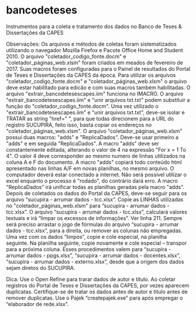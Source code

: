 # bancodeteses
Instrumentos para a coleta e tratamento dos dados no Banco de Teses &amp; Dissertações da CAPES

Observações:
Os arquivos e métodos de coletas foram sistematizados utilizando o navegador Mozilla Firefox e Pacote Office Home and Student 2010.
O arquivo "coletador_codigo_fonte.docm" e "coletador_páginas_web.xlsm" foram criados em meados de fevereiro de 2017. Suas macros foram configuradas para o Painel de resultados do Portal de Teses e Dissertações da CAPES da época.
Para utilizar os arquivos  "coletador_codigo_fonte.docm" e "coletador_páginas_web.xlsm" o arquivo deve estar habilitado para edicão e com suas macros também habilitadas.
O arquivo "extrair_bancodetesescapes.iim" funciona no IMACRO.
O arquivo "extrair_bancodetesescapes.iim" e "unir arquivos txt.txt" podem substituir a função do "coletador_codigo_fonte.docm".
Uma vez utilizado o "extrair_bancodetesescapes.iim" e "unir arquivos txt.txt", deve-se isolar e TRATAR as string "href=" ", para que todas direcionem para a URL do registro SUCUPIRA, feito isso, basta copiar os endereços no "coletador_páginas_web.xlsm".
O arquivo "coletador_páginas_web.xlsm" possui duas macros: "adds" e "ReplicaDados". Deve-se usar primeiro a "adds" e em seguida "ReplicaDados".
    A macro "adds" deve ser constantemente editada, alterando o valor de 4 na expressão "For x = 1 To 4". O valor 4 deve corresponder ao mesmo numero de linhas utilizados na coluna A e F do documento.
    A macro "adds" copiará todo conteúdo html apresentado nas linhas A/F em novas planilhas, no mesmo arquivo. O computador deverá estar conectado a internet. Não será possível utilizar o excel enquanto o processo é "rodado", do contrário dará erro.
    A macro "ReplicaDados" irá unificar todas as planilhas geradas pela macro "adds".
Depois de coletados os dados do Portal da CAPES, deve-se seguir para os arquivo “sucupira - arrumar dados - tcc.xlsx”.
	Copie as LINHAS utilizadas no "coletador_páginas_web.xlsm" para “sucupira - arrumar dados - tcc.xlsx”.
	O arquivo “sucupira - arrumar dados - tcc.xlsx”, calculará valores textuais e irá “limpar os excessos de informações”. Ver linha 211.
		Sempre será preciso arrastar o jogo de fórmulas do arquivo “sucupira - arrumar dados - tcc.xlsx”, para a direita, ou remover as colunas não empregadas.
	Uma vez com os dados “limpos”, copie e cole especial, na planilha seguinte.
	Na planilha seguinte, copie novamente e cole especial – transpor para a próxima coluna.
Esses procedimentos valem para “sucupira - arrumar dados - ppgs.xlsx”, “sucupira - arrumar dados - docentes.xlsx”, “sucupira - arrumar dados - externo.xlsx”, desde que a origem dos dados sejam diretos do SUCUPIRA.

Dica:
Use o Open Refine para trarar dados de autor e título.
Ao coletar registros do Portal de Teses e Dissertações da CAPES, por vezes aparecem duplicatas. Certifique-se de tratar os dados antes de autor e título antes de remover duplicatas.
Use o Pajek “createpajek.exe” para após empregar o “elaborador de rede.xlsx”.
